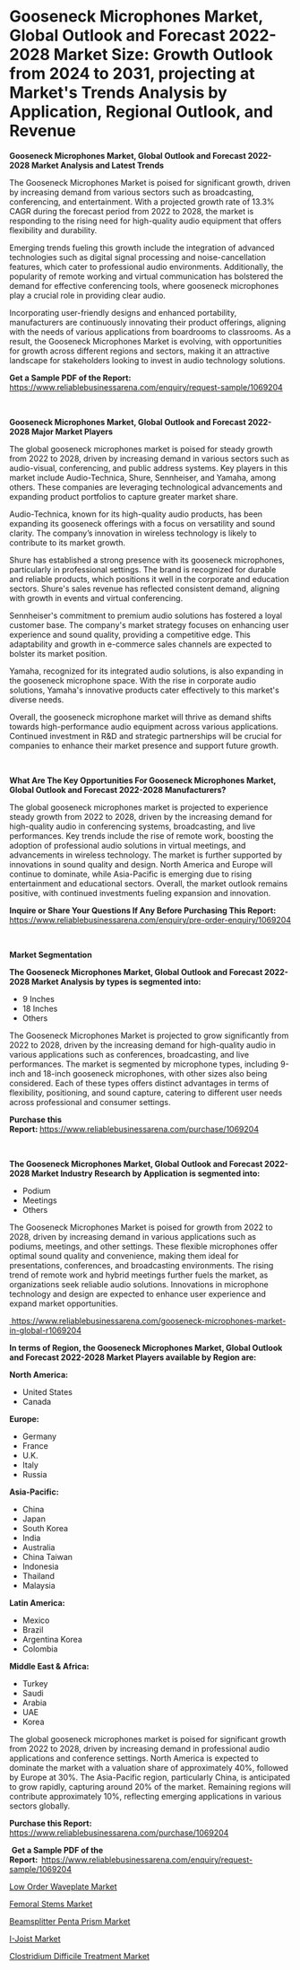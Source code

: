 <p><h1>Gooseneck Microphones Market, Global Outlook and Forecast 2022-2028 Market Size: Growth Outlook from 2024 to 2031, projecting at Market's Trends Analysis by Application, Regional Outlook, and Revenue</h1></p><p><strong>Gooseneck Microphones Market, Global Outlook and Forecast 2022-2028 Market Analysis and Latest Trends</strong></p>
<p><p>The Gooseneck Microphones Market is poised for significant growth, driven by increasing demand from various sectors such as broadcasting, conferencing, and entertainment. With a projected growth rate of 13.3% CAGR during the forecast period from 2022 to 2028, the market is responding to the rising need for high-quality audio equipment that offers flexibility and durability. </p><p>Emerging trends fueling this growth include the integration of advanced technologies such as digital signal processing and noise-cancellation features, which cater to professional audio environments. Additionally, the popularity of remote working and virtual communication has bolstered the demand for effective conferencing tools, where gooseneck microphones play a crucial role in providing clear audio. </p><p>Incorporating user-friendly designs and enhanced portability, manufacturers are continuously innovating their product offerings, aligning with the needs of various applications from boardrooms to classrooms. As a result, the Gooseneck Microphones Market is evolving, with opportunities for growth across different regions and sectors, making it an attractive landscape for stakeholders looking to invest in audio technology solutions.</p></p>
<p><strong>Get a Sample PDF of the Report:&nbsp;</strong> <a href="https://www.reliablebusinessarena.com/enquiry/request-sample/1069204">https://www.reliablebusinessarena.com/enquiry/request-sample/1069204</a></p>
<p>&nbsp;</p>
<p><strong>Gooseneck Microphones Market, Global Outlook and Forecast 2022-2028 Major Market Players</strong></p>
<p><p>The global gooseneck microphones market is poised for steady growth from 2022 to 2028, driven by increasing demand in various sectors such as audio-visual, conferencing, and public address systems. Key players in this market include Audio-Technica, Shure, Sennheiser, and Yamaha, among others. These companies are leveraging technological advancements and expanding product portfolios to capture greater market share.</p><p>Audio-Technica, known for its high-quality audio products, has been expanding its gooseneck offerings with a focus on versatility and sound clarity. The company’s innovation in wireless technology is likely to contribute to its market growth.</p><p>Shure has established a strong presence with its gooseneck microphones, particularly in professional settings. The brand is recognized for durable and reliable products, which positions it well in the corporate and education sectors. Shure's sales revenue has reflected consistent demand, aligning with growth in events and virtual conferencing.</p><p>Sennheiser's commitment to premium audio solutions has fostered a loyal customer base. The company's market strategy focuses on enhancing user experience and sound quality, providing a competitive edge. This adaptability and growth in e-commerce sales channels are expected to bolster its market position.</p><p>Yamaha, recognized for its integrated audio solutions, is also expanding in the gooseneck microphone space. With the rise in corporate audio solutions, Yamaha's innovative products cater effectively to this market's diverse needs.</p><p>Overall, the gooseneck microphone market will thrive as demand shifts towards high-performance audio equipment across various applications. Continued investment in R&D and strategic partnerships will be crucial for companies to enhance their market presence and support future growth.</p></p>
<p>&nbsp;</p>
<p><strong>What Are The Key Opportunities For Gooseneck Microphones Market, Global Outlook and Forecast 2022-2028 Manufacturers?</strong></p>
<p><p>The global gooseneck microphones market is projected to experience steady growth from 2022 to 2028, driven by the increasing demand for high-quality audio in conferencing systems, broadcasting, and live performances. Key trends include the rise of remote work, boosting the adoption of professional audio solutions in virtual meetings, and advancements in wireless technology. The market is further supported by innovations in sound quality and design. North America and Europe will continue to dominate, while Asia-Pacific is emerging due to rising entertainment and educational sectors. Overall, the market outlook remains positive, with continued investments fueling expansion and innovation.</p></p>
<p><strong>Inquire or Share Your Questions If Any Before Purchasing This Report:</strong> <a href="https://www.reliablebusinessarena.com/enquiry/pre-order-enquiry/1069204">https://www.reliablebusinessarena.com/enquiry/pre-order-enquiry/1069204</a></p>
<p>&nbsp;</p>
<p><strong>Market Segmentation</strong></p>
<p><strong>The Gooseneck Microphones Market, Global Outlook and Forecast 2022-2028 Market Analysis by types is segmented into:</strong></p>
<p><ul><li>9 Inches</li><li>18 Inches</li><li>Others</li></ul></p>
<p><p>The Gooseneck Microphones Market is projected to grow significantly from 2022 to 2028, driven by the increasing demand for high-quality audio in various applications such as conferences, broadcasting, and live performances. The market is segmented by microphone types, including 9-inch and 18-inch gooseneck microphones, with other sizes also being considered. Each of these types offers distinct advantages in terms of flexibility, positioning, and sound capture, catering to different user needs across professional and consumer settings.</p></p>
<p><strong>Purchase this Report:&nbsp;</strong><a href="https://www.reliablebusinessarena.com/purchase/1069204">https://www.reliablebusinessarena.com/purchase/1069204</a></p>
<p>&nbsp;</p>
<p><strong>The Gooseneck Microphones Market, Global Outlook and Forecast 2022-2028 Market Industry Research by Application is segmented into:</strong></p>
<p><ul><li>Podium</li><li>Meetings</li><li>Others</li></ul></p>
<p><p>The Gooseneck Microphones Market is poised for growth from 2022 to 2028, driven by increasing demand in various applications such as podiums, meetings, and other settings. These flexible microphones offer optimal sound quality and convenience, making them ideal for presentations, conferences, and broadcasting environments. The rising trend of remote work and hybrid meetings further fuels the market, as organizations seek reliable audio solutions. Innovations in microphone technology and design are expected to enhance user experience and expand market opportunities.</p></p>
<p><a href="https://www.reliablebusinessarena.com/gooseneck-microphones-market-in-global-r1069204">&nbsp;https://www.reliablebusinessarena.com/gooseneck-microphones-market-in-global-r1069204</a></p>
<p><strong>In terms of Region, the Gooseneck Microphones Market, Global Outlook and Forecast 2022-2028 Market Players available by Region are:</strong></p>
<p>
    <p> <strong> North America: </strong>
        <ul>
            <li>United States</li>
            <li>Canada</li>
        </ul>
        </p> 
    <p> <strong> Europe: </strong>
        <ul>
            <li>Germany</li>
            <li>France</li>
            <li>U.K.</li>
            <li>Italy</li>
            <li>Russia</li>
        </ul>
        </p> 
    <p> <strong> Asia-Pacific: </strong>
        <ul>
            <li>China</li>
            <li>Japan</li>
            <li>South Korea</li>
            <li>India</li>
            <li>Australia</li>
            <li>China Taiwan</li>
            <li>Indonesia</li>
            <li>Thailand</li>
            <li>Malaysia</li>
        </ul>
        </p> 
    <p> <strong> Latin America: </strong>
        <ul>
            <li>Mexico</li>
            <li>Brazil</li>
            <li>Argentina Korea</li>
            <li>Colombia</li>
        </ul>
        </p> 
    <p> <strong> Middle East & Africa: </strong>
        <ul>
            <li>Turkey</li>
            <li>Saudi</li>
            <li>Arabia</li>
            <li>UAE</li>
            <li>Korea</li>
        </ul>
    </p>
    </p>
<p><p>The global gooseneck microphones market is poised for significant growth from 2022 to 2028, driven by increasing demand in professional audio applications and conference settings. North America is expected to dominate the market with a valuation share of approximately 40%, followed by Europe at 30%. The Asia-Pacific region, particularly China, is anticipated to grow rapidly, capturing around 20% of the market. Remaining regions will contribute approximately 10%, reflecting emerging applications in various sectors globally.</p></p>
<p><strong>Purchase this Report: </strong><a href="https://www.reliablebusinessarena.com/purchase/1069204">https://www.reliablebusinessarena.com/purchase/1069204</a></p>
<p>&nbsp;<strong>Get a Sample PDF of the Report:&nbsp;&nbsp;</strong><a href="https://www.reliablebusinessarena.com/enquiry/request-sample/1069204">https://www.reliablebusinessarena.com/enquiry/request-sample/1069204</a></p>
<p><strong></strong></p>
<p><p><a href="https://medium.com/@krisulserrw/the-low-order-waveplate-market-has-grown-significantly-as-a-result-of-several-important-causes-9ae4fb5a320e">Low Order Waveplate Market</a></p><p><a href="https://www.linkedin.com/pulse/insights-femoral-stems-market-share-competitive-landscape-otp2e?trackingId=dlzfoxTjSSC9hkOm8ew7Sg%3D%3D">Femoral Stems Market</a></p><p><a href="https://medium.com/@krisulserrw/pioneering-growth-analyzing-global-beamsplitter-penta-prism-market-dynamics-2024-2031-f17580b124fb">Beamsplitter Penta Prism Market</a></p><p><a href="https://issuu.com/reportprime-2/docs/i-joist-market-size-2030.pptx_665555f9fc9c9c">I-Joist Market</a></p><p><a href="https://www.linkedin.com/pulse/clostridium-difficile-treatment-market-industry-trends-bbdke?trackingId=VuMV6aRPSgSNj31XOXrrbw%3D%3D">Clostridium Difficile Treatment Market</a></p></p>